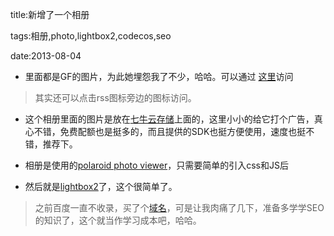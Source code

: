 title:新增了一个相册

tags:相册,photo,lightbox2,codecos,seo

date:2013-08-04

+ 里面都是GF的图片，为此她埋怨我了不少，哈哈。可以通过 [这里](http://codecos.com/photo/)访问
> 其实还可以点击rss图标旁边的图标访问。

+ 这个相册里面的图片是放在[七牛云存储](http://qiniu.com)上面的，这里小小的给它打个广告，真心不错，免费配额也是挺多的，而且提供的SDK也挺方便使用，速度也挺不错，推荐下。
+ 相册是使用的[polaroid photo viewer](http://www.marcofolio.net/webdesign/creating_a_polaroid_photo_viewer_with_css3_and_jquery.html)，只需要简单的引入css和JS后
+ 然后就是[lightbox2](http://www.lokeshdhakar.com/projects/lightbox2/)了，这个很简单了。

> 之前百度一直不收录，买了个[域名](http://codecos.com)，可是让我肉痛了几下，准备多学学SEO的知识了，这个就当作学习成本吧，哈哈。